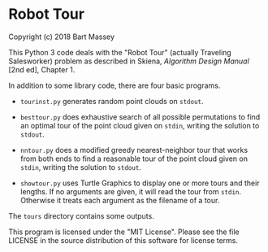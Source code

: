 # Robot Tour
Copyright (c) 2018 Bart Massey

This Python 3 code deals with the "Robot Tour" (actually
Traveling Salesworker) problem as described in Skiena,
*Algorithm Design Manual* [2nd ed], Chapter 1.

In addition to some library code, there are four basic
programs.

* `tourinst.py` generates random point clouds on `stdout`.

* `besttour.py` does exhaustive search of all possible
   permutations to find an optimal tour of the point cloud
   given on `stdin`, writing the solution to `stdout`.

* `nntour.py` does a modified greedy nearest-neighbor tour
   that works from both ends to find a reasonable tour of
   the point cloud given on `stdin`, writing the solution to
   `stdout`.

* `showtour.py` uses Turtle Graphics to display one or more
  tours and their lengths. If no arguments are given, it
  will read the tour from `stdin`. Otherwise it treats each
  argument as the filename of a tour.

The `tours` directory contains some outputs.

This program is licensed under the "MIT License".  Please
see the file LICENSE in the source distribution of this
software for license terms.
